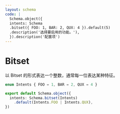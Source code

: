 ```yaml
---
layout: schema
code: |
  Schema.object({
  intents: Schema
  .bitset({ FOO: 1, BAR: 2, QUX: 4 }).default(5)
  .description('选择要启用的功能。'),
  }).description('配置项')
---
```


# Bitset

以 Bitset 的形式表达一个整数，通常每一位表达某种特征。

```ts
enum Intents { FOO = 1, BAR = 2, QUX = 4 }

export default Schema.object({
  intents: Schema.bitset(Intents)
    .default(Intents.FOO | Intents.QUX),
})
```
